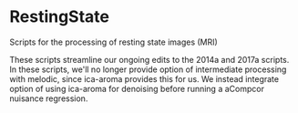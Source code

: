 # RestingState
Scripts for the processing of resting state images (MRI)

These scripts streamline our ongoing edits to the 2014a and 2017a scripts. In these scripts, we'll no longer provide option of intermediate
processing with melodic, since ica-aroma provides this for us. We instead integrate option of using ica-aroma for denoising before running
a aCompcor nuisance regression.


